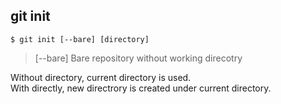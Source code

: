 ## git init 
```
$ git init [--bare] [directory]
```


> [--bare]    Bare repository without working direcotry 

Without directory, current directory is used.  
With directly, new directrory is created under current directory. 
